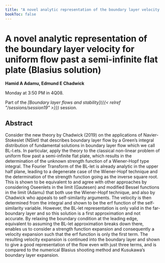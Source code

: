 ```yaml
---
title: "A novel analytic representation of the boundary layer velocity for uniform flow past a semi-infinite flat plate (Blasius solution)"
bookToc: false
---
```


# A novel analytic representation of the boundary layer velocity for uniform flow past a semi-infinite flat plate (Blasius solution)

**Hamid A Adamu, Edmund E Chadwick**

Monday at 3:50 PM in 4Q08.

Part of the *[Boundary layer flows and stability]({{< relref "/sessions/session19" >}})* session.

## Abstract

Consider the new theory by Chadwick (2019) on the applications of Navier-Stokeslet (NSlet) that describes boundary layer flow by a Green’s integral distribution of fundamental solutions in boundary layer flow which we call BL-l.ets.  In particular, apply the theory to the classical non-linear problem of uniform flow past a semi-infinite flat plate, which results in the determination of the unknown strength function of a Wiener-Hopf type integral. The Fourier Transform of the BL-let is already analytic in the upper half plane, leading to a degenerate case of the Wiener-Hopf technique and the determination of the strength function going as the inverse square root. This is shown to be equivalent to and agree with other approaches by considering Oseenlets in the limit (Gautesen) and modified Bessel functions in the limit (Adamu) that both use the Wiener-Hopf technique, and also by Chadwick who appeals to self-similarity arguments. The velocity is then determined from the integral and shown to be the erf function of the self-similarity variable. 
However, the BL-let representation is only valid in the far-boundary layer and so this solution is a first approximation and not accurate. By relaxing the boundary condition at the leading edge, equivalent to assuming the BL-let approximation breaks down there, enables us to consider a strength function expansion and consequently a velocity expansion such that the erf function is only the first term. The resulting velocity expansion is continued into the boundary layer and shown to give a good representation of the flow even with just three terms, and is compared to the numerical Blasius shooting method and Kusukawa’s boundary layer expansion. 



